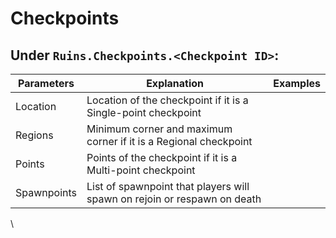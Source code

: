 # Checkpoints

## **Under `Ruins.Checkpoints.<Checkpoint ID>`:**

| Parameters  | Explanation                                                              | Examples |
| ----------- | ------------------------------------------------------------------------ | -------- |
| Location    | Location of the checkpoint if it is a Single-point checkpoint            |          |
| Regions     | Minimum corner and maximum corner if it is a Regional checkpoint         |          |
| Points      | Points of the checkpoint if it is a Multi-point checkpoint               |          |
| Spawnpoints | List of spawnpoint that players will spawn on rejoin or respawn on death |          |

\
